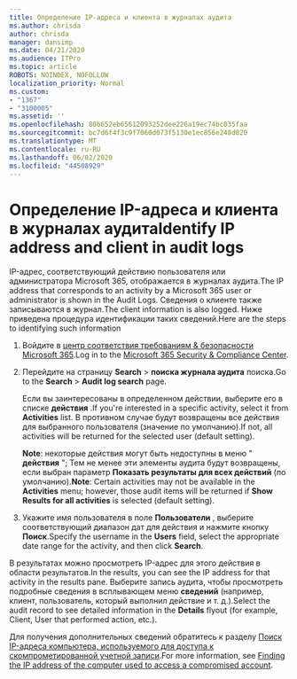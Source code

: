 ```yaml
---
title: Определение IP-адреса и клиента в журналах аудита
ms.author: chrisda
author: chrisda
manager: dansimp
ms.date: 04/21/2020
ms.audience: ITPro
ms.topic: article
ROBOTS: NOINDEX, NOFOLLOW
localization_priority: Normal
ms.custom:
- "1367"
- "3100005"
ms.assetid: ''
ms.openlocfilehash: 80b652eb65612093252dee226a19ec74bc035faa
ms.sourcegitcommit: bc7d6f4f3c9f7060d073f5130e1ec856e248d020
ms.translationtype: MT
ms.contentlocale: ru-RU
ms.lasthandoff: 06/02/2020
ms.locfileid: "44508929"
---
```

# <a name="identify-ip-address-and-client-in-audit-logs"></a><span data-ttu-id="fcb4f-102">Определение IP-адреса и клиента в журналах аудита</span><span class="sxs-lookup"><span data-stu-id="fcb4f-102">Identify IP address and client in audit logs</span></span>

<span data-ttu-id="fcb4f-103">IP-адрес, соответствующий действию пользователя или администратора Microsoft 365, отображается в журналах аудита.</span><span class="sxs-lookup"><span data-stu-id="fcb4f-103">The IP address that corresponds to an activity by a Microsoft 365 user or administrator is shown in the Audit Logs.</span></span> <span data-ttu-id="fcb4f-104">Сведения о клиенте также записываются в журнал.</span><span class="sxs-lookup"><span data-stu-id="fcb4f-104">The client information is also logged.</span></span> <span data-ttu-id="fcb4f-105">Ниже приведена процедура идентификации таких сведений.</span><span class="sxs-lookup"><span data-stu-id="fcb4f-105">Here are the steps to identifying such information</span></span>

1. <span data-ttu-id="fcb4f-106">Войдите в [центр соответствия требованиям & безопасности Microsoft 365](https://protection.office.com/).</span><span class="sxs-lookup"><span data-stu-id="fcb4f-106">Log in to the [Microsoft 365 Security & Compliance Center](https://protection.office.com/).</span></span>

2. <span data-ttu-id="fcb4f-107">Перейдите на страницу **Search**  >  **поиска журнала аудита** поиска.</span><span class="sxs-lookup"><span data-stu-id="fcb4f-107">Go to the **Search** > **Audit log search** page.</span></span>

   <span data-ttu-id="fcb4f-108">Если вы заинтересованы в определенном действии, выберите его в списке **действия** .</span><span class="sxs-lookup"><span data-stu-id="fcb4f-108">If you're interested in a specific activity, select it from **Activities** list.</span></span> <span data-ttu-id="fcb4f-109">В противном случае будут возвращены все действия для выбранного пользователя (значение по умолчанию).</span><span class="sxs-lookup"><span data-stu-id="fcb4f-109">If not, all activities will be returned for the selected user (default setting).</span></span>

   <span data-ttu-id="fcb4f-110">**Note**: некоторые действия могут быть недоступны в меню " **действия** "; Тем не менее эти элементы аудита будут возвращены, если выбран параметр **Показать результаты для всех действий** (по умолчанию).</span><span class="sxs-lookup"><span data-stu-id="fcb4f-110">**Note**: Certain activities may not be available in the **Activities** menu; however, those audit items will be returned if **Show Results for all activities** is selected (default setting).</span></span>

3. <span data-ttu-id="fcb4f-111">Укажите имя пользователя в поле **Пользователи** , выберите соответствующий диапазон дат для действия и нажмите кнопку **Поиск**.</span><span class="sxs-lookup"><span data-stu-id="fcb4f-111">Specify the username in the **Users** field, select the appropriate date range for the activity, and then click **Search**.</span></span>

<span data-ttu-id="fcb4f-112">В результатах можно просмотреть IP-адрес для этого действия в области результатов.</span><span class="sxs-lookup"><span data-stu-id="fcb4f-112">In the results, you can see the IP address for that activity in the results pane.</span></span> <span data-ttu-id="fcb4f-113">Выберите запись аудита, чтобы просмотреть подробные сведения в всплывающем меню **сведений** (например, клиент, пользователь, который выполнил действие и т. д.).</span><span class="sxs-lookup"><span data-stu-id="fcb4f-113">Select the audit record to see detailed information in the **Details** flyout (for example, Client, User that performed action, etc.).</span></span>

<span data-ttu-id="fcb4f-114">Для получения дополнительных сведений обратитесь к разделу [Поиск IP-адреса компьютера, используемого для доступа к скомпрометированной учетной записи](https://docs.microsoft.com/microsoft-365/compliance/auditing-troubleshooting-scenarios#find-the-ip-address-of-the-computer-used-to-access-a-compromised-account).</span><span class="sxs-lookup"><span data-stu-id="fcb4f-114">For more information, see [Finding the IP address of the computer used to access a compromised account](https://docs.microsoft.com/microsoft-365/compliance/auditing-troubleshooting-scenarios#find-the-ip-address-of-the-computer-used-to-access-a-compromised-account).</span></span>
